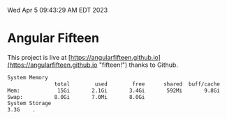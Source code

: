 Wed Apr  5 09:43:29 AM EDT 2023

# Angular Fifteen


This project is live at [https://angularfifteen.github.io](https://angularfifteen.github.io "fifteen!") thanks to Github.

```bash
System Memory
               total        used        free      shared  buff/cache   available
Mem:            15Gi       2.1Gi       3.4Gi       592Mi       9.8Gi        12Gi
Swap:          8.0Gi       7.0Mi       8.0Gi
System Storage
3.3G	.
```
